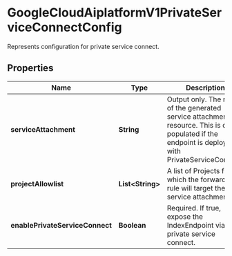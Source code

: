 

# GoogleCloudAiplatformV1PrivateServiceConnectConfig

Represents configuration for private service connect.

## Properties

| Name | Type | Description | Notes |
|------------ | ------------- | ------------- | -------------|
|**serviceAttachment** | **String** | Output only. The name of the generated service attachment resource. This is only populated if the endpoint is deployed with PrivateServiceConnect. |  [optional] [readonly] |
|**projectAllowlist** | **List&lt;String&gt;** | A list of Projects from which the forwarding rule will target the service attachment. |  [optional] |
|**enablePrivateServiceConnect** | **Boolean** | Required. If true, expose the IndexEndpoint via private service connect. |  [optional] |



